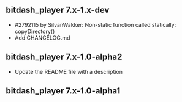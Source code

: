 

bitdash_player 7.x-1.x-dev
-----------------------------

* #2792115 by SilvanWakker: Non-static function called statically: copyDirectory()
* Add CHANGELOG.md

bitdash_player 7.x-1.0-alpha2
-----------------------------

* Update the README file with a description

bitdash_player 7.x-1.0-alpha1
-----------------------------
